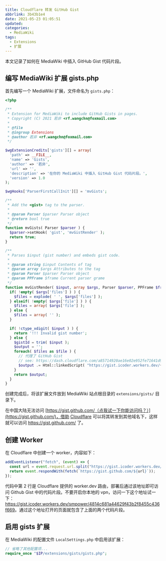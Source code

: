 ```yaml
---
title: Cloudflare 转发 GitHub Gist
abbrlink: 3b43b1e4
date: 2021-05-23 01:05:51
updated:
categories:
  - MediaWiki
tags:
  - Extensions
  - 扩展
---
```


本文记录了如何在 MediaWiki 中插入 GitHub Gist 代码片段。

<!-- more -->

## 编写 MediaWiki 扩展 gists.php

首先编写一个 MediaWiki 扩展，文件命名为 `gists.php`：

```php
<?php

/**
 * Extension for MediaWiki to include GitHub Gists in pages.
 * Copyright (C) 2021 若非 <rf.wangchn@foxmail.com>
 *
 * @file
 * @ingroup Extensions
 * @author 若非 <rf.wangchn@foxmail.com>
 */

$wgExtensionCredits['gists'][] = array(
  'path' => __FILE__,
  'name' => 'Gists',
  'author' => '若非',
  'url' => '',
  'description' => '在你的 MediaWiki 中插入 GitHub Gist 代码片段。',
  'version' => 1.0
);

$wgHooks['ParserFirstCallInit'][] = 'mvGists';

/**
 * Add the <gist> tag to the parser.
 *
 * @param Parser $parser Parser object
 * @return bool true
 */
function mvGists( Parser $parser ) {
  $parser->setHook( 'gist', 'mvGistRender' );
  return true;
}

/**
 * Parses $input (gist number) and embeds gist code.
 *
 * @param string $input Contents of tag
 * @param array $args Attributes to the tag
 * @param Parser $parser Parser object
 * @param PPFrame $frame Current parser grame
 */
function mvGistRender( $input, array $args, Parser $parser, PPFrame $frame ) {
  if( !empty( $args['files'] ) ) {
    $files = explode( ' ', $args['files'] );
  } elseif( !empty( $args['file'] ) ) {
    $files = array( $args['file'] );
  } else {
    $files = array( '' );
  }

  if( !ctype_xdigit( $input ) ) {
    return '!!! Invalid gist number';
  } else {
    $gistId = trim( $input );
    $output = '';
    foreach( $files as $file ) {
      // 代理了 GitHub Gist
      // see: https://dash.cloudflare.com/a85714920ae16e02e952fe71641d9a70/workers/view/gist
      $output .= Html::linkedScript( "https://gist.icoder.workers.dev/{$input}.js?file={$file}" );
    }
    return $output;
  }
}
```

创建完成后，将该扩展文件放到 MediaWiki 站点根目录的 `extensions/gists/` 目录下。

在中国大陆无法访问 [https://gist.github.com/（点我试一下你能访问吗？）](https://gist.github.com/)，借助 [Cloudflare](https://dash.cloudflare.com/) 可以将其转发到其他域名下，这样就可以访问 <https://gist.github.com/> 了。

## 创建 Worker

在 Cloudflare 中创建一个 worker，内容如下：

```javascript
addEventListener("fetch", (event) => {
  const url = event.request.url.split("https://gist.icoder.workers.dev/")[1];
  return event.respondWith(fetch(`https://gist.github.com/${url}`));
});
```

代码中第 2 行是 Cloudflare 提供的 worker.dev 路由，部署后通过该地址即可访问 Github Gist 中的代码片段。不要开启你本地的 vpn，访问一下这个地址试一下：<https://gist.icoder.workers.dev/smpower/4814c681a44629f43b2f8455c436f669>。通过这个地址打开的页面就包含了上面的两个代码片段。

## 启用 gists 扩展

在 MediaWiki 的配置文件 `LocalSettings.php` 中启用该扩展：

```php
// 省略了其他配置项...
require_once "$IP/extensions/gists/gists.php";
```
